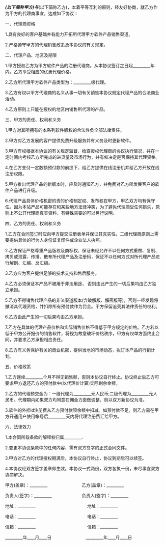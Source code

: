 
 


_________(以下简称甲方)与_________(以下简称乙方)，本着平等互利的原则，经友好协商，就乙方作为甲方的代理商事宜，达成如下协议：


一、代理商资格


1.具有良好的客户基础并有能力开拓所代理甲方软件产品销售渠道。


2.严格遵守甲方的代理销售政策及本协议的有关规定。


二、代理产品、地区及期限


1.甲方授权乙方为甲方软件产品的注册代理商，从本协议签订之日起_________年内，乙方享受相应的优惠代理价格。


2.乙方所代理甲方软件产品类型为：_________级代理。


3.乙方有权以甲方代理商的名义从事一切有关销售本协议规定代理产品的合法商业活动。


4.乙方原则上只能在授权的地区内销售所代理的产品。


三、甲方的责任、权利和义务


1.甲方对其所拥有的本系列软件版权的合法性负全部法律责任。


2.甲方对乙方发展的客户提供免费升级服务并有义务及时更新软件。


3.甲方有权根据本协议的有关规定监督、检查授权代理商的协议执行情况，并在一定时间内考核乙方所完成的进货量及市场行为，并有权决定是否保持其代理资格。


4.在乙方支付一定数额预付款的前提下，给乙方提供在线注册机并给乙方开放在线注册权限。


5.甲方推出代理产品的新版本时，应及时通知乙方，并免费对乙方所发展客户的软件产品进行升级。


6.代理产品具体价格机密的责的价格制定权、发布权在甲方，甲乙双方均有保守任。因为本站产品可能存在和某些地方法律冲突，为了避免代理商受任何损失，原则上不公开代理商真实资料，有特殊需要的可以另行说明。


四、乙方的责任、权利和义务


1.乙方在合同签订时应向甲方提交注册表单并保证其真实性。二级代理商原则上需要提供具体的行为人身份证复印件或企业法人执照。


2.乙方保证严格尊重产品版权及商标权，保证未经允许不以任何方式重做、复制、拷贝或泄露、传播、散布所代理产品及注册码，保证不以任何方式对所代理产品进行解剖、汇编、反汇编。


3.乙方应为客户提供足够的技术支持和售后服务。


4.乙方必须保证本产品不被用于非法用途， 否则由此产生的一切后果均由乙方独立承担。


5.乙方不得销售代理产品的非法渠道版本(含破解版、解密版等)，否则一经发现将撤消其代理资格，并扣除所有预付款作为罚金。甲方保留追究其法律责任的权利。


6.乙方由此产生的一切后果均由乙方承担。


7.乙方在具体的代理产品价格和实际销售价格不得低于甲方规定的价格。乙方若以低于甲方公开报价的销售软件，将视为故意破坏价格秩序，甲方有权单方面终止合同，并要求乙方承担相应责任。


8.乙方有义务保护有关的商业机密，提供当地的市场动态，拟订本产品的行销计划。


五、价格政策


1.乙方连续_________个月不得无销售额，否则本协议自行终止。协议终止后乙方可要求甲方退还乙方的预付款中(以代理价计算)实际剩余金额。


2.乙方的代理预交金为：一级代理为_________元人民币;二级代理为_________元人民币。代理期内如果双方均同意在佣金方面做调整，则以双方新协议为准。


3.软件的外挂id注册费从乙方预付款项余额中扣减。如预付款不足，则乙方需在甲方开通用户使用帐号后_________天内将代理注册费汇给甲方。


六、法律效力


1.本合同所载条款的解释权归属_________.


2.变更本协议条款中的任何内容，需有双方签字的正式合同文件。


3.甲方对乙方的代理授权期满后，本协议自行终止，协议到期后可以续签。


4.本协议经双方签字盖章即生效。本协议一式两份，双方各执一份，未尽事宜双方协商解决。


甲方(盖章)：_________　　　　　　　　乙方(盖章)：_________


负责人(签字)：_________　　　　　　　负责人(签字)：_________


地址：_________　　　　　　　　　　　　地址：_________


电话：_________　　　　　　　　　　　　电话：_________


信箱：_________　　　　　　　　　　　　信箱：_________


_________年____月____日　　　　　　　　_________年____月____日
 


 

 
 
 
 
 
  


  
 

  


  


  
 
 
 
 

